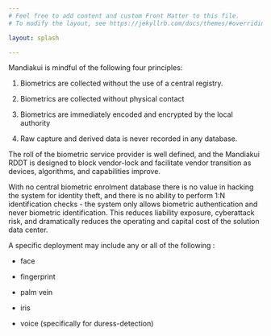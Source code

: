 ```yaml
---
# Feel free to add content and custom Front Matter to this file.
# To modify the layout, see https://jekyllrb.com/docs/themes/#overriding-theme-defaults

layout: splash

---
```


Mandiakui is mindful of the following four principles:

1. Biometrics are collected without the use of a central registry.

2. Biometrics are collected without physical contact

3. Biometrics are immediately encoded and encrypted by the local authority

4. Raw capture and derived data is never recorded in any database.

The roll of the biometric service provider is well defined, and the
Mandiakui RDDT is designed to block vendor-lock and facilitate vendor
transition as devices, algorithms, and capabilities improve.

With no central biometric enrolment database there is no value in hacking
the system for identity theft, and there is no ability to perform 1:N
identification checks - the system only allows biometric authentication
and never biometric identification.  This reduces liability exposure,
cyberattack risk, and dramatically reduces the operating and capital cost
of the solution data center.

A specific deployment may include any or all of the following :

 * face

 * fingerprint

 * palm vein

 * iris

 * voice (specifically for duress-detection)
